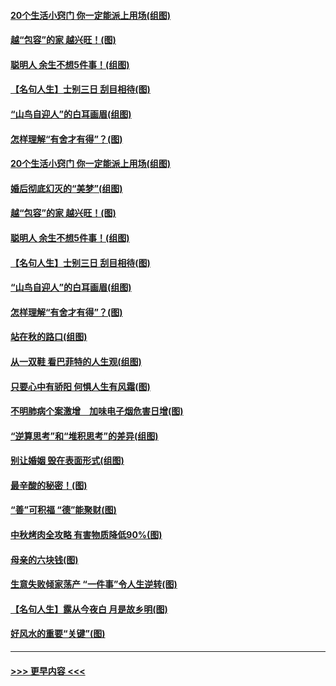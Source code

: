 #### [20个生活小窍门 你一定能派上用场(组图)](../pages/p8/907510.md?t=09161155) 
#### [越“包容”的家 越兴旺！(图)](../pages/p8/907328.md?t=09161155) 
#### [聪明人 余生不想5件事！(组图)](../pages/p8/907364.md?t=09161155) 
#### [【名句人生】士别三日 刮目相待(图)](../pages/p8/906988.md?t=09161155) 
#### [“山鸟自迎人”的白耳画眉(组图)](../pages/p8/907332.md?t=09161155) 
#### [怎样理解“有舍才有得”？(图)](../pages/p8/906872.md?t=09161155) 
#### [20个生活小窍门 你一定能派上用场(组图)](../pages/p8/907510.md?t=09161155) 
#### [婚后彻底幻灭的“美梦”(组图)](../pages/p8/907500.md?t=09161155) 
#### [越“包容”的家 越兴旺！(图)](../pages/p8/907328.md?t=09161155) 
#### [聪明人 余生不想5件事！(组图)](../pages/p8/907364.md?t=09161155) 
#### [【名句人生】士别三日 刮目相待(图)](../pages/p8/906988.md?t=09161155) 
#### [“山鸟自迎人”的白耳画眉(组图)](../pages/p8/907332.md?t=09161155) 
#### [怎样理解“有舍才有得”？(图)](../pages/p8/906872.md?t=09161155) 
#### [站在秋的路口(组图)](../pages/p8/906914.md?t=09161155) 
#### [从一双鞋 看巴菲特的人生观(组图)](../pages/p8/907311.md?t=09161155) 
#### [只要心中有骄阳 何惧人生有风霜(图)](../pages/p8/907320.md?t=09161155) 
#### [不明肺病个案激增　加味电子烟危害日增(图)](../pages/p8/907307.md?t=09161155) 
#### [“逆算思考”和“堆积思考”的差异(组图)](../pages/p8/907229.md?t=09161155) 
#### [别让婚姻 毁在表面形式(组图)](../pages/p8/907118.md?t=09161155) 
#### [最辛酸的秘密！(图)](../pages/p8/906327.md?t=09161155) 
#### [“善”可积福 “德”能聚财(图)](../pages/p8/906906.md?t=09161155) 
#### [中秋烤肉全攻略 有害物质降低90%(图)](../pages/p8/907227.md?t=09161155) 
#### [母亲的六块钱(图)](../pages/p8/907107.md?t=09161155) 
#### [生意失败倾家荡产 “一件事”令人生逆转(图)](../pages/p8/907101.md?t=09161155) 
#### [【名句人生】露从今夜白 月是故乡明(图)](../pages/p8/906558.md?t=09161155) 
#### [好风水的重要“关键”(图)](../pages/p8/907087.md?t=09161155) 

----
#### [ >>> 更早内容 <<< ](../indexes/p8-earlier.md)
